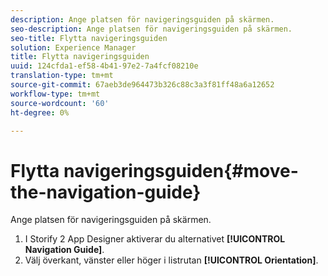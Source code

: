 ```yaml
---
description: Ange platsen för navigeringsguiden på skärmen.
seo-description: Ange platsen för navigeringsguiden på skärmen.
seo-title: Flytta navigeringsguiden
solution: Experience Manager
title: Flytta navigeringsguiden
uuid: 124cfda1-ef58-4b41-97e2-7a4fcf08210e
translation-type: tm+mt
source-git-commit: 67aeb3de964473b326c88c3a3f81ff48a6a12652
workflow-type: tm+mt
source-wordcount: '60'
ht-degree: 0%

---
```



# Flytta navigeringsguiden{#move-the-navigation-guide}

Ange platsen för navigeringsguiden på skärmen.

1. I Storify 2 App Designer aktiverar du alternativet **[!UICONTROL Navigation Guide]**.
1. Välj överkant, vänster eller höger i listrutan **[!UICONTROL Orientation]**.
